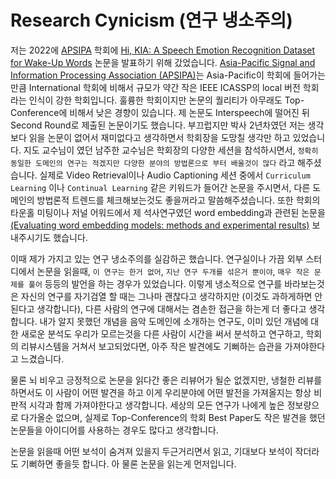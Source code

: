 # Research Cynicism (연구 냉소주의)

저는 2022에 [APSIPA](http://www.apsipa.org/conf.htm) 학회에 [Hi, KIA: A Speech Emotion Recognition Dataset for Wake-Up Words](https://ieeexplore.ieee.org/document/9980227) 논문을 발표하기 위해 갔었습니다. [Asia-Pacific Signal and Information Processing Association (APSIPA)](http://www.apsipa.org/conf.htm)는 Asia-Pacific이 학회에 들어가는 만큼 International 학회에 비해서 규모가 약간 작은 IEEE ICASSP의 local 버전 학회라는 인식이 강한 학회입니다. 훌륭한 학회이지만 논문의 퀄리티가 아무래도 Top-Conference에 비해서 낮은 경향이 있습니다. 제 논문도 Interspeech에 떨어진 뒤 Second Round로 제출된 논문이기도 했습니다. 부끄럽지만 박사 2년차였던 저는 생각보다 읽을 논문이 없어서 재미없다고 생각하면서 학회장을 도망칠 생각만 하고 있었습니다. 지도 교수님이 였던 남주한 교수님은 학회장의 다양한 세션을 참석하시면서, `정확히 동일한 도메인의 연구는 적겠지만 다양한 분야의 방법론으로 부터 배울것이 많다` 라고 해주셨습니다. 실제로 Video Retrieval이나 Audio Captioning 세션 중에서 `Curriculum Learning` 이나 `Continual Learning` 같은 키워드가 들어간 논문을 주시면서, 다른 도메인의 방법론적 트렌드를 체크해보는것도 좋을꺼라고 말씀해주셨습니다. 또한 학회의 타운홀 미팅이나 저널 어워드에서 제 석사연구였던 word embedding과 관련된 논문을 [(Evaluating word embedding models: methods and experimental results)](https://www.cambridge.org/core/journals/apsipa-transactions-on-signal-and-information-processing/article/evaluating-word-embedding-models-methods-and-experimental-results/EDF43F837150B94E71DBB36B28B85E79) 보내주시기도 했습니다. 

이때 제가 가지고 있는 연구 냉소주의를 실감하곤 했습니다. 연구실이나 가끔 외부 스터디에서 논문을 읽을때, `이 연구는 한거 없어`, `지난 연구 두개를 섞은거 뿐이야`, `매우 작은 문제를 풀어` 등등의 발언을 하는 경우가 있었습니다. 이렇게 냉소적으로 연구를 바라보는것은 자신의 연구를 자기검열 할 때는 그나마 괜찮다고 생각하지만 (이것도 과하게하면 안된다고 생각합니다), 다른 사람의 연구에 대해서는 겸손한 접근을 하는게 더 좋다고 생각합니다. 내가 알지 못했던 개념을 음악 도메인에 소개하는 연구도, 이미 있던 개념에 대한 새로운 분석도 우리가 모르는것을 다른 사람이 시간을 써서 분석하고 연구하고, 학회의 리뷰시스템을 거쳐서 보고되었다면, 아주 작은 발견에도 기뻐하는 습관을 가져야한다고 느겼습니다.

물론 뇌 비우고 긍정적으로 논문을 읽다간 좋은 리뷰어가 될순 없겠지만, 냉철한 리뷰를 하면서도 이 사람이 어떤 발견을 하고 이게 우리분야에 어떤 발전을 가져올지는 항상 비판적 시각과 함께 가져야한다고 생각합니다. 세상의 모든 연구가 나에게 높은 정보량으로 다가올순 없으며, 실제로 Top-Conference의 학회 Best Paper도 작은 발견을 했던 논문들을 아이디어를 사용하는 경우도 많다고 생각합니다. 

논문을 읽을때 어떤 보석이 숨겨져 있을지 두근거리면서 읽고, 기대보다 보석이 작더라도 기뻐하면 좋을듯 합니다. 아 물론 논문을 읽는게 먼저입니다.